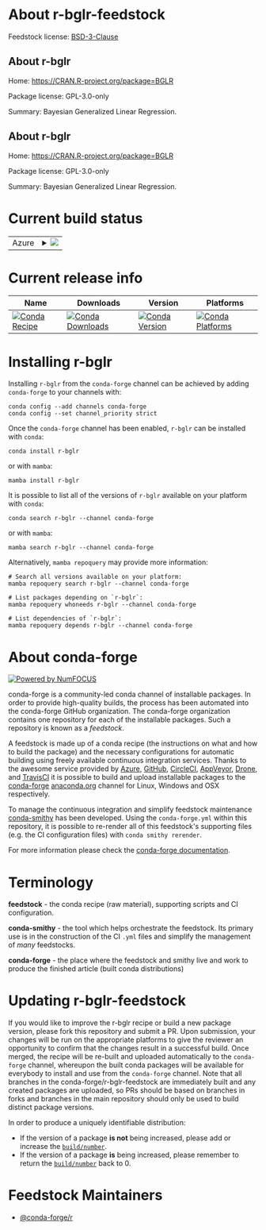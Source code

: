 About r-bglr-feedstock
======================

Feedstock license: [BSD-3-Clause](https://github.com/conda-forge/r-bglr-feedstock/blob/main/LICENSE.txt)


About r-bglr
------------

Home: https://CRAN.R-project.org/package=BGLR

Package license: GPL-3.0-only

Summary: Bayesian Generalized Linear Regression.

About r-bglr
------------

Home: https://CRAN.R-project.org/package=BGLR

Package license: GPL-3.0-only

Summary: Bayesian Generalized Linear Regression.

Current build status
====================


<table>
    
  <tr>
    <td>Azure</td>
    <td>
      <details>
        <summary>
          <a href="https://dev.azure.com/conda-forge/feedstock-builds/_build/latest?definitionId=2327&branchName=main">
            <img src="https://dev.azure.com/conda-forge/feedstock-builds/_apis/build/status/r-bglr-feedstock?branchName=main">
          </a>
        </summary>
        <table>
          <thead><tr><th>Variant</th><th>Status</th></tr></thead>
          <tbody><tr>
              <td>linux_64_r_base4.2</td>
              <td>
                <a href="https://dev.azure.com/conda-forge/feedstock-builds/_build/latest?definitionId=2327&branchName=main">
                  <img src="https://dev.azure.com/conda-forge/feedstock-builds/_apis/build/status/r-bglr-feedstock?branchName=main&jobName=linux&configuration=linux%20linux_64_r_base4.2" alt="variant">
                </a>
              </td>
            </tr><tr>
              <td>linux_64_r_base4.3</td>
              <td>
                <a href="https://dev.azure.com/conda-forge/feedstock-builds/_build/latest?definitionId=2327&branchName=main">
                  <img src="https://dev.azure.com/conda-forge/feedstock-builds/_apis/build/status/r-bglr-feedstock?branchName=main&jobName=linux&configuration=linux%20linux_64_r_base4.3" alt="variant">
                </a>
              </td>
            </tr><tr>
              <td>osx_64_r_base4.2</td>
              <td>
                <a href="https://dev.azure.com/conda-forge/feedstock-builds/_build/latest?definitionId=2327&branchName=main">
                  <img src="https://dev.azure.com/conda-forge/feedstock-builds/_apis/build/status/r-bglr-feedstock?branchName=main&jobName=osx&configuration=osx%20osx_64_r_base4.2" alt="variant">
                </a>
              </td>
            </tr><tr>
              <td>osx_64_r_base4.3</td>
              <td>
                <a href="https://dev.azure.com/conda-forge/feedstock-builds/_build/latest?definitionId=2327&branchName=main">
                  <img src="https://dev.azure.com/conda-forge/feedstock-builds/_apis/build/status/r-bglr-feedstock?branchName=main&jobName=osx&configuration=osx%20osx_64_r_base4.3" alt="variant">
                </a>
              </td>
            </tr><tr>
              <td>win_64</td>
              <td>
                <a href="https://dev.azure.com/conda-forge/feedstock-builds/_build/latest?definitionId=2327&branchName=main">
                  <img src="https://dev.azure.com/conda-forge/feedstock-builds/_apis/build/status/r-bglr-feedstock?branchName=main&jobName=win&configuration=win%20win_64_" alt="variant">
                </a>
              </td>
            </tr>
          </tbody>
        </table>
      </details>
    </td>
  </tr>
</table>

Current release info
====================

| Name | Downloads | Version | Platforms |
| --- | --- | --- | --- |
| [![Conda Recipe](https://img.shields.io/badge/recipe-r--bglr-green.svg)](https://anaconda.org/conda-forge/r-bglr) | [![Conda Downloads](https://img.shields.io/conda/dn/conda-forge/r-bglr.svg)](https://anaconda.org/conda-forge/r-bglr) | [![Conda Version](https://img.shields.io/conda/vn/conda-forge/r-bglr.svg)](https://anaconda.org/conda-forge/r-bglr) | [![Conda Platforms](https://img.shields.io/conda/pn/conda-forge/r-bglr.svg)](https://anaconda.org/conda-forge/r-bglr) |

Installing r-bglr
=================

Installing `r-bglr` from the `conda-forge` channel can be achieved by adding `conda-forge` to your channels with:

```
conda config --add channels conda-forge
conda config --set channel_priority strict
```

Once the `conda-forge` channel has been enabled, `r-bglr` can be installed with `conda`:

```
conda install r-bglr
```

or with `mamba`:

```
mamba install r-bglr
```

It is possible to list all of the versions of `r-bglr` available on your platform with `conda`:

```
conda search r-bglr --channel conda-forge
```

or with `mamba`:

```
mamba search r-bglr --channel conda-forge
```

Alternatively, `mamba repoquery` may provide more information:

```
# Search all versions available on your platform:
mamba repoquery search r-bglr --channel conda-forge

# List packages depending on `r-bglr`:
mamba repoquery whoneeds r-bglr --channel conda-forge

# List dependencies of `r-bglr`:
mamba repoquery depends r-bglr --channel conda-forge
```


About conda-forge
=================

[![Powered by
NumFOCUS](https://img.shields.io/badge/powered%20by-NumFOCUS-orange.svg?style=flat&colorA=E1523D&colorB=007D8A)](https://numfocus.org)

conda-forge is a community-led conda channel of installable packages.
In order to provide high-quality builds, the process has been automated into the
conda-forge GitHub organization. The conda-forge organization contains one repository
for each of the installable packages. Such a repository is known as a *feedstock*.

A feedstock is made up of a conda recipe (the instructions on what and how to build
the package) and the necessary configurations for automatic building using freely
available continuous integration services. Thanks to the awesome service provided by
[Azure](https://azure.microsoft.com/en-us/services/devops/), [GitHub](https://github.com/),
[CircleCI](https://circleci.com/), [AppVeyor](https://www.appveyor.com/),
[Drone](https://cloud.drone.io/welcome), and [TravisCI](https://travis-ci.com/)
it is possible to build and upload installable packages to the
[conda-forge](https://anaconda.org/conda-forge) [anaconda.org](https://anaconda.org/)
channel for Linux, Windows and OSX respectively.

To manage the continuous integration and simplify feedstock maintenance
[conda-smithy](https://github.com/conda-forge/conda-smithy) has been developed.
Using the ``conda-forge.yml`` within this repository, it is possible to re-render all of
this feedstock's supporting files (e.g. the CI configuration files) with ``conda smithy rerender``.

For more information please check the [conda-forge documentation](https://conda-forge.org/docs/).

Terminology
===========

**feedstock** - the conda recipe (raw material), supporting scripts and CI configuration.

**conda-smithy** - the tool which helps orchestrate the feedstock.
                   Its primary use is in the construction of the CI ``.yml`` files
                   and simplify the management of *many* feedstocks.

**conda-forge** - the place where the feedstock and smithy live and work to
                  produce the finished article (built conda distributions)


Updating r-bglr-feedstock
=========================

If you would like to improve the r-bglr recipe or build a new
package version, please fork this repository and submit a PR. Upon submission,
your changes will be run on the appropriate platforms to give the reviewer an
opportunity to confirm that the changes result in a successful build. Once
merged, the recipe will be re-built and uploaded automatically to the
`conda-forge` channel, whereupon the built conda packages will be available for
everybody to install and use from the `conda-forge` channel.
Note that all branches in the conda-forge/r-bglr-feedstock are
immediately built and any created packages are uploaded, so PRs should be based
on branches in forks and branches in the main repository should only be used to
build distinct package versions.

In order to produce a uniquely identifiable distribution:
 * If the version of a package **is not** being increased, please add or increase
   the [``build/number``](https://docs.conda.io/projects/conda-build/en/latest/resources/define-metadata.html#build-number-and-string).
 * If the version of a package **is** being increased, please remember to return
   the [``build/number``](https://docs.conda.io/projects/conda-build/en/latest/resources/define-metadata.html#build-number-and-string)
   back to 0.

Feedstock Maintainers
=====================

* [@conda-forge/r](https://github.com/conda-forge/r/)

